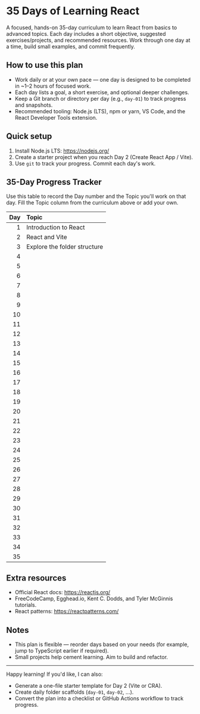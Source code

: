 # 35 Days of Learning React

A focused, hands-on 35-day curriculum to learn React from basics to advanced topics. Each day includes a short objective, suggested exercises/projects, and recommended resources. Work through one day at a time, build small examples, and commit frequently.

## How to use this plan

- Work daily or at your own pace — one day is designed to be completed in ~1–2 hours of focused work.
- Each day lists a goal, a short exercise, and optional deeper challenges.
- Keep a Git branch or directory per day (e.g., `day-01`) to track progress and snapshots.
- Recommended tooling: Node.js (LTS), npm or yarn, VS Code, and the React Developer Tools extension.

## Quick setup

1. Install Node.js LTS: https://nodejs.org/
2. Create a starter project when you reach Day 2 (Create React App / Vite).
3. Use `git` to track your progress. Commit each day's work.

## 35-Day Progress Tracker
Use this table to record the Day number and the Topic you'll work on that day. Fill the Topic column from the curriculum above or add your own.

| Day | Topic |
|---:|:------|
| 1 |  Introduction to React |
| 2 | React and Vite |
| 3 | Explore the folder structure |
| 4 |  |
| 5 |  |
| 6 |  |
| 7 |  |
| 8 |  |
| 9 |  |
| 10 |  |
| 11 |  |
| 12 |  |
| 13 |  |
| 14 |  |
| 15 |  |
| 16 |  |
| 17 |  |
| 18 |  |
| 19 |  |
| 20 |  |
| 21 |  |
| 22 |  |
| 23 |  |
| 24 |  |
| 25 |  |
| 26 |  |
| 27 |  |
| 28 |  |
| 29 |  |
| 30 |  |
| 31 |  |
| 32 |  |
| 33 |  |
| 34 |  |
| 35 |  |

## Extra resources

- Official React docs: https://reactjs.org/
- FreeCodeCamp, Egghead.io, Kent C. Dodds, and Tyler McGinnis tutorials.
- React patterns: https://reactpatterns.com/

## Notes

- This plan is flexible — reorder days based on your needs (for example, jump to TypeScript earlier if required).
- Small projects help cement learning. Aim to build and refactor.

---

Happy learning! If you'd like, I can also:

- Generate a one-file starter template for Day 2 (Vite or CRA).
- Create daily folder scaffolds (`day-01`, `day-02`, ...).
- Convert the plan into a checklist or GitHub Actions workflow to track progress.



